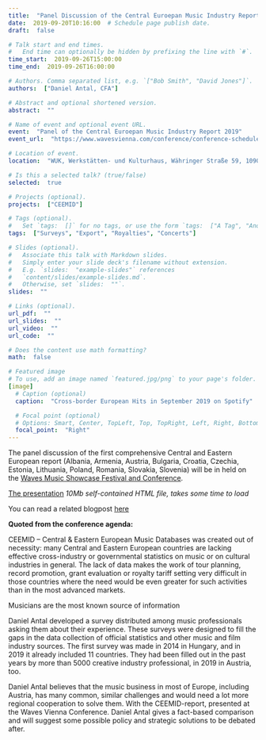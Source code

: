 ```yaml
---
title:  "Panel Discussion of the Central Euroepan Music Industry Report 2019"
date:  2019-09-20T10:16:00  # Schedule page publish date.
draft:  false

# Talk start and end times.
#   End time can optionally be hidden by prefixing the line with `#`.
time_start:  2019-09-26T15:00:00
time_end:  2019-09-26T16:00:00

# Authors. Comma separated list, e.g. `["Bob Smith", "David Jones"]`.
authors:  ["Daniel Antal, CFA"]

# Abstract and optional shortened version.
abstract:  ""

# Name of event and optional event URL.
event:  "Panel of the Central Euroepan Music Industry Report 2019"
event_url:  "https://www.wavesvienna.com/conference/conference-schedule/"

# Location of event.
location:  "WUK, Werkstätten- und Kulturhaus, Währinger Straße 59, 1090 Vienna"

# Is this a selected talk? (true/false)
selected:  true

# Projects (optional).
projects:  ["CEEMID"]

# Tags (optional).
#   Set `tags:  []` for no tags, or use the form `tags:  ["A Tag", "Another Tag"]` for one or more tags.
tags:  ["Surveys", "Export", "Royalties", "Concerts"]

# Slides (optional).
#   Associate this talk with Markdown slides.
#   Simply enter your slide deck's filename without extension.
#   E.g. `slides:  "example-slides"` references 
#   `content/slides/example-slides.md`.
#   Otherwise, set `slides:  ""`.
slides:  ""

# Links (optional).
url_pdf:  ""
url_slides:  ""
url_video:  ""
url_code:  ""

# Does the content use math formatting?
math:  false

# Featured image
# To use, add an image named `featured.jpg/png` to your page's folder. 
[image]
  # Caption (optional)
  caption:  "Cross-border European Hits in September 2019 on Spotify"

  # Focal point (optional)
  # Options: Smart, Center, TopLeft, Top, TopRight, Left, Right, BottomLeft, Bottom, BottomRight
  focal_point:  "Right"
---
```


The panel discussion of the first comprehensive Central and Eastern European report (Albania, Armenia, Austria, Bulgaria, Croatia, Czechia, Estonia, Lithuania, Poland, Romania, Slovakia, Slovenia)  will be in held on the [Waves Music Showcase Festival and Conference](https://www.wavesvienna.com/conference/conference-schedule/). 

[The presentation](/presentation/CEE_Music_Report.html) _10Mb self-contained HTML file, takes some time to load_

You can read a related blogpost [here](https://danielantal.eu/post/cross_border_2019/)

__Quoted from the conference agenda:__

CEEMID – Central & Eastern European Music Databases was created out of necessity: many Central and Eastern European countries are lacking effective cross-industry or governmental statistics on music or on cultural industries in general. The lack of data makes the work of tour planning, record promotion, grant evaluation or royalty tariff setting very difficult in those countries where the need would be even greater for such activities than in the most advanced markets.

Musicians are the most known source of information

Daniel Antal developed a survey distributed among music professionals asking them about their experience. These surveys were designed to fill the gaps in the data collection of official statistics and other music and film industry sources. The first survey was made in 2014 in Hungary, and in 2019 it already included 11 countries. They had been filled out in the past years by more than 5000 creative industry professional, in 2019 in Austria, too.

Daniel Antal believes that the music business in most of Europe, including Austria, has many common, similar challenges and would need a lot more regional cooperation to solve them. With the CEEMID-report, presented at the Waves Vienna Conference. Daniel Antal gives a fact-based comparison and will suggest some possible policy and strategic solutions to be debated after.
